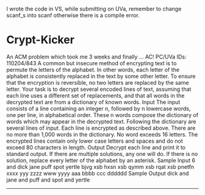 I wrote the code in VS, while submitting on UVa, remember to change scanf_s into scanf otherwise there is a compile error.
# Crypt-Kicker
An ACM problem which took me 3 weeks and finally ... AC!
PC/UVa IDs: 110204/843
A common but insecure method of encrypting text is to permute the letters of the
alphabet. In other words, each letter of the alphabet is consistently replaced in the text
by some other letter. To ensure that the encryption is reversible, no two letters are
replaced by the same letter.
Your task is to decrypt several encoded lines of text, assuming that each line uses
a different set of replacements, and that all words in the decrypted text are from a
dictionary of known words.
Input
The input consists of a line containing an integer n, followed by n lowercase words, one
per line, in alphabetical order. These n words compose the dictionary of words which
may appear in the decrypted text. Following the dictionary are several lines of input.
Each line is encrypted as described above.
There are no more than 1,000 words in the dictionary. No word exceeds 16 letters.
The encrypted lines contain only lower case letters and spaces and do not exceed 80
characters in length.
Output
Decrypt each line and print it to standard output. If there are multiple solutions, any
one will do. If there is no solution, replace every letter of the alphabet by an asterisk.
Sample Input
6
and
dick
jane
puff
spot
yertle
bjvg xsb hxsn xsb qymm xsb rqat xsb pnetfn
xxxx yyy zzzz www yyyy aaa bbbb ccc dddddd
Sample Output
dick and jane and puff and spot and yertle
**** *** **** *** **** *** **** *** ******
